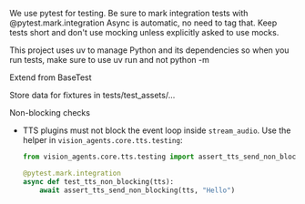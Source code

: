 We use pytest for testing. Be sure to mark integration tests with @pytest.mark.integration
Async is automatic, no need to tag that.
Keep tests short and don't use mocking unless explicitly asked to use mocks.

This project uses uv to manage Python and its dependencies so when you run tests, make sure to use uv run and not python -m

Extend from BaseTest

Store data for fixtures in tests/test_assets/...

Non-blocking checks

- TTS plugins must not block the event loop inside `stream_audio`. Use the helper in `vision_agents.core.tts.testing`:

  ```python
  from vision_agents.core.tts.testing import assert_tts_send_non_blocking

  @pytest.mark.integration
  async def test_tts_non_blocking(tts):
      await assert_tts_send_non_blocking(tts, "Hello")
  ```
